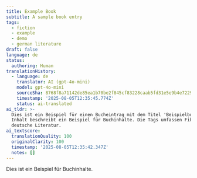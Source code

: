 ```yaml
---
title: Example Book
subtitle: A sample book entry
tags:
  - fiction
  - example
  - demo
  - german literature
draft: false
language: de
status:
  authoring: Human
translationHistory:
  - language: de
    translator: AI (gpt-4o-mini)
    model: gpt-4o-mini
    sourceSha: 8768f8a71142de85ea1b70be2f845cf83228caab5fd31e5e9b4e7229150d2a40
    timestamp: '2025-08-05T12:35:45.774Z'
    status: ai-translated
ai_tldr: >-
  Dies ist ein Beispiel für einen Bucheintrag mit dem Titel 'Beispielbuch'. Der
  Inhalt beschreibt ein Beispiel für Buchinhalte. Die Tags umfassen Fiktion und
  deutsche Literatur.
ai_textscore:
  translationQuality: 100
  originalClarity: 100
  timestamp: '2025-08-05T12:35:42.347Z'
  notes: []
---
```


Dies ist ein Beispiel für Buchinhalte.
